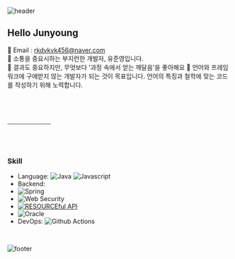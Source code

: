 ![header](https://capsule-render.vercel.app/api?type=waving&&color=gradient&height=100&section=header&fontSize=90)

<h2> Hello Junyoung </h2>



<span> 💌 Email : rkdvkvk456@naver.com </span> <br>
<span> 🔎 소통을 중요시하는 부지런한 개발자, 유준영입니다. </span> <br>
<span> 🥕 결과도 중요하지만, 무엇보다 '과정 속에서 얻는 깨달음'을 좋아해요 </span>
<span> 📄 언어와 프레임워크에 구애받지 않는 개발자가 되는 것이 목표입니다. 언어의 특징과 철학에 맞는 코드를 작성하기 위해 노력합니다. </span>

<br/><br/>

  
﹏﹏﹏﹏﹏﹏﹏

<br/><br/>

### Skill

- Language: 
![Java](https://img.shields.io/badge/Java-%23ED8B00.svg?&style=flat&logo=java&logoColor=white)
![Javascript](https://img.shields.io/badge/Javascript%20-%23323330.svg?&style=flat&logo=Javascript&logoColor=%23F7DF1E)
- Backend: 
- ![Spring](https://img.shields.io/badge/Spring%20-%236DB33F.svg?&style=flat&logo=spring&logoColor=white) 
- ![Web Security](https://img.shields.io/badge/-Web%20Security-black) 
- [![RESOURCEful API](https://img.shields.io/badge/-RESOURCEful%20API-blueviolet)](https://medium.com/@trevorhreed/you-re-api-isn-t-restful-and-that-s-good-b2662079cf0e) 
- ![Oracle](https://img.shields.io/badge/Oracle-F80000?style=for-the-badge&logo=oracle&logoColor=white)
- DevOps: ![Github Actions](https://img.shields.io/badge/GitHub%20Actions%20-%232671E5.svg?&style=flat&logo=github%20actions&logoColor=white)


<br/>

![footer](https://capsule-render.vercel.app/api?type=waving&&color=gradient&height=100&section=footer&fontSize=90)




